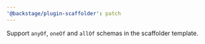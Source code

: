 ```yaml
---
'@backstage/plugin-scaffolder': patch
---
```


Support `anyOf`, `oneOf` and `allOf` schemas in the scaffolder template.
